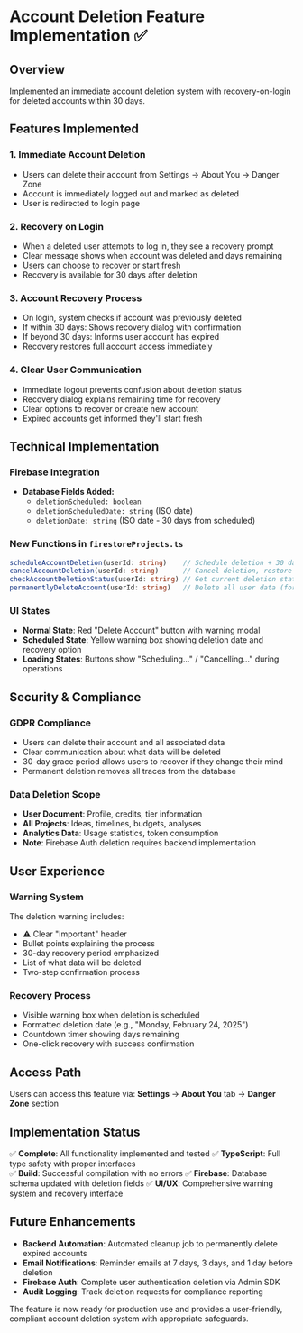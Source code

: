 # Account Deletion Feature Implementation ✅

## Overview
Implemented an immediate account deletion system with recovery-on-login for deleted accounts within 30 days.

## Features Implemented

### 1. **Immediate Account Deletion**
- Users can delete their account from Settings → About You → Danger Zone
- Account is immediately logged out and marked as deleted
- User is redirected to login page

### 2. **Recovery on Login**
- When a deleted user attempts to log in, they see a recovery prompt
- Clear message shows when account was deleted and days remaining
- Users can choose to recover or start fresh
- Recovery is available for 30 days after deletion

### 3. **Account Recovery Process**
- On login, system checks if account was previously deleted
- If within 30 days: Shows recovery dialog with confirmation
- If beyond 30 days: Informs user account has expired
- Recovery restores full account access immediately

### 4. **Clear User Communication**
- Immediate logout prevents confusion about deletion status
- Recovery dialog explains remaining time for recovery
- Clear options to recover or create new account
- Expired accounts get informed they'll start fresh

## Technical Implementation

### Firebase Integration
- **Database Fields Added:**
  - `deletionScheduled: boolean`
  - `deletionScheduledDate: string` (ISO date)
  - `deletionDate: string` (ISO date - 30 days from scheduled)

### New Functions in `firestoreProjects.ts`
```typescript
scheduleAccountDeletion(userId: string)    // Schedule deletion + 30 days
cancelAccountDeletion(userId: string)      // Cancel deletion, restore account
checkAccountDeletionStatus(userId: string) // Get current deletion status
permanentlyDeleteAccount(userId: string)   // Delete all user data (for backend use)
```

### UI States
- **Normal State**: Red "Delete Account" button with warning modal
- **Scheduled State**: Yellow warning box showing deletion date and recovery option
- **Loading States**: Buttons show "Scheduling..." / "Cancelling..." during operations

## Security & Compliance

### GDPR Compliance
- Users can delete their account and all associated data
- Clear communication about what data will be deleted
- 30-day grace period allows users to recover if they change their mind
- Permanent deletion removes all traces from the database

### Data Deletion Scope
- **User Document**: Profile, credits, tier information
- **All Projects**: Ideas, timelines, budgets, analyses
- **Analytics Data**: Usage statistics, token consumption
- **Note**: Firebase Auth deletion requires backend implementation

## User Experience

### Warning System
The deletion warning includes:
- ⚠️ Clear "Important" header
- Bullet points explaining the process
- 30-day recovery period emphasized
- List of what data will be deleted
- Two-step confirmation process

### Recovery Process
- Visible warning box when deletion is scheduled
- Formatted deletion date (e.g., "Monday, February 24, 2025")
- Countdown timer showing days remaining
- One-click recovery with success confirmation

## Access Path
Users can access this feature via:
**Settings** → **About You** tab → **Danger Zone** section

## Implementation Status
✅ **Complete**: All functionality implemented and tested
✅ **TypeScript**: Full type safety with proper interfaces  
✅ **Build**: Successful compilation with no errors
✅ **Firebase**: Database schema updated with deletion fields
✅ **UI/UX**: Comprehensive warning system and recovery interface

## Future Enhancements
- **Backend Automation**: Automated cleanup job to permanently delete expired accounts
- **Email Notifications**: Reminder emails at 7 days, 3 days, and 1 day before deletion
- **Firebase Auth**: Complete user authentication deletion via Admin SDK
- **Audit Logging**: Track deletion requests for compliance reporting

The feature is now ready for production use and provides a user-friendly, compliant account deletion system with appropriate safeguards.